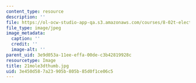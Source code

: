 ```yaml
---
content_type: resource
description: ''
file: https://ol-ocw-studio-app-qa.s3.amazonaws.com/courses/8-02t-electricity-and-magnetism-spring-2005/3e450d587a23905b805b85d0f1ce06c5_21mole3dthumb.jpg
file_type: image/jpeg
image_metadata:
  caption: ''
  credit: ''
  image-alt: ''
parent_uid: 3e9d053a-11ee-effa-00de-c3b42819928c
resourcetype: Image
title: 21mole3dthumb.jpg
uid: 3e450d58-7a23-905b-805b-85d0f1ce06c5
---
```

